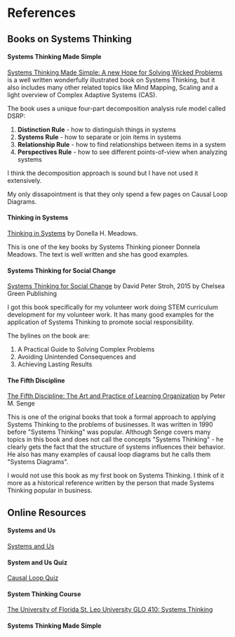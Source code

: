 # References

## Books on Systems Thinking

#### Systems Thinking Made Simple

[Systems Thinking Made Simple: A new Hope for Solving Wicked Problems](https://www.amazon.com/Systems-Thinking-Made-Simple-Problems/dp/1948486024) is a well written wonderfully illustrated book on Systems Thinking, but it also includes many other related topics like Mind Mapping, Scaling and a light overview of Complex Adaptive Systems (CAS). 

 The book uses a unique four-part decomposition analysis rule model called DSRP:

1. **Distinction Rule** - how to distinguish things in systems
2. **Systems Rule** - how to separate or join items in systems
3. **Relationship Rule** - how to find relationships between items in a system
4. **Perspectives Rule** - how to see different points-of-view when analyzing systems

I think the decomposition approach is sound but I have not used it extensively.

My only dissapointment is that they only spend a few pages on Causal Loop Diagrams.

#### Thinking in Systems
[Thinking in Systems](https://www.chelseagreen.com/product/thinking-in-systems/) by Donella H. Meadows.

This is one of the key books by Systems Thinking pioneer Donnela Meadows.  The text is well written and she has good examples. 

#### Systems Thinking for Social Change
[Systems Thinking for Social Change](https://www.amazon.com/Systems-Thinking-Social-Change-Consequences/dp/160358580X/ref=asc_df_160358580X) by David Peter Stroh, 2015 by Chelsea Green Publishing

I got this book specifically for my volunteer work doing STEM curriculum development for my volunteer work.  It has many good examples for the application of Systems Thinking to promote social responsibility.

The bylines on the book are:

1. A Practical Guide to Solving Complex Problems
2. Avoiding Unintended Consequences and
3. Achieving Lasting Results

#### The Fifth Discipline

[The Fifth Discipline: The Art and Practice of Learning Organization](https://www.amazon.com/Fifth-Discipline-Practice-Learning-Organization/dp/0385517254/ref=sr_1_1) by Peter M. Senge

This is one of the original books that took a formal approach to applying Systems Thinking to the problems of businesses.  It was written in 1990 before "Systems Thinking" was popular.  Although Senge covers many topics in this book and does not call the concepts "Systems Thinking" - he clearly gets the fact that the structure of systems influences their behavior.  He also has many examples of causal loop diagrams but he calls them "Systems Diagrams".

I would not use this book as my first book on Systems Thinking.  I think of it more as a historical reference written by the person that made Systems Thinking popular in business.

## Online Resources

#### Systems and Us
[Systems and Us](https://systemsandus.com/systems-thinking/)

#### System and Us Quiz
[Causal Loop Quiz](https://systemsandus.com/foundations/why-you-should-think-like-a-modeler/causal-loop-diagram-quiz/)

#### System Thinking Course
[The University of Florida St. Leo University GLO 410: Systems Thinking](https://slulibrary.saintleo.edu/c.php?g=449435)

#### Systems Thinking Made Simple
